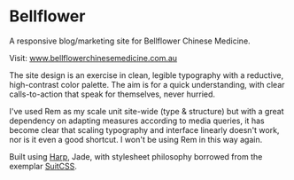 Bellflower
=========================================

A responsive blog/marketing site for Bellflower Chinese Medicine. 

Visit: www.bellflowerchinesemedicine.com.au

The site design is an exercise in clean, legible typography with a reductive, high-contrast color palette. The aim is for a quick understanding, with clear calls-to-action that speak for themselves, never hurried.

I've used Rem as my scale unit site-wide (type & structure) but with a great dependency on adapting measures according to media queries, it has become clear that   scaling typography and interface linearly doesn't work, nor is it even a good shortcut. I won't be using Rem in this way again.

Built using [Harp](http://harpjs.com), Jade, with stylesheet philosophy borrowed from the exemplar [SuitCSS](https://github.com/suitcss/suit).
